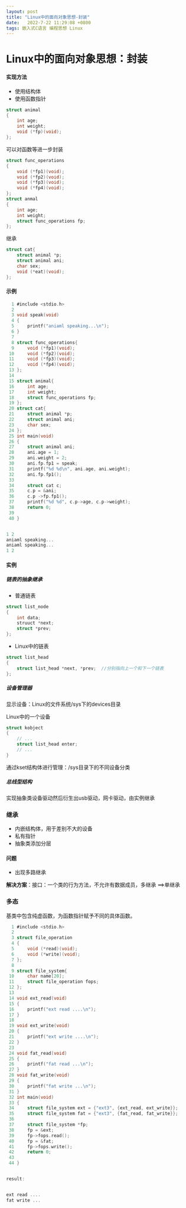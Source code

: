 ```yaml
---
layout: post
title: "Linux中的面向对象思想-封装"
date:   2022-7-22 11:29:08 +0800
tags: 嵌入式C语言 编程思想 Linux
---
```


# Linux中的面向对象思想：封装

#### 实现方法

+ 使用结构体
+ 使用函数指针



```C
struct animal
{
    int age;
    int weight;
    void (*fp)(void);
};
```

可以对函数等进一步封装

```C
struct func_operations
{
	void (*fp1)(void);
    void (*fp2)(void);
    void (*fp3)(void);
    void (*fp4)(void);
};
struct anmal
{
	int age;
    int weight;
    struct func_operations fp;
};
```

继承

```C
struct cat{
    struct animal *p;
    struct animal ani;
    char sex;
    void (*eat)(void);
};
```

#### 示例

```C
  1 #include <stdio.h>                                                                  
  2 
  3 void speak(void)
  4 {
  5     printf("aniaml speaking...\n");
  6 }
  7 
  8 struct func_operations{
  9     void (*fp1)(void);
 10     void (*fp2)(void);
 11     void (*fp3)(void);
 12     void (*fp4)(void);
 13 };
 14 
 15 struct animal{
 16     int age;
 17     int weight;
 18     struct func_operations fp;
 19 };
 20 struct cat{
 21     struct animal *p;
 22     struct animal ani;
 23     char sex;
 24 };
 25 int main(void)
 26 {
 27     struct animal ani;
 28     ani.age = 1;
 29     ani.weight = 2;
 30     ani.fp.fp1 = speak;
 31     printf("%d %d\n", ani.age, ani.weight);
 32     ani.fp.fp1();
 33 
 34     struct cat c;
 35     c.p = &ani;
 36     c.p ->fp.fp1();
 37     printf("%d %d", c.p->age, c.p->weight);
 38     return 0;
 39 
 40 } 


1 2
aniaml speaking...
aniaml speaking...
1 2
```



#### 实例

##### 链表的抽象继承

+ 普通链表

```C
struct list_node
{
    int data;
    struuct *next;
    struct *prev;  
};
```

+ Linux中的链表

```C
struct list_head
{
    struct list_head *next, *prev;  //分别指向上一个和下一个链表
};
```



##### 设备管理器

显示设备：Linux的文件系统/sys下的devices目录



Linux中的一个设备

```C
struct kobject
{
    // ...
    struct list_head enter;
    // ...
}
```



通过kset结构体进行管理：/sys目录下的不同设备分类

##### 总线型结构

实现抽象类设备驱动然后衍生出usb驱动，网卡驱动，由实例继承



### 继承

+ 内嵌结构体，用于差别不大的设备
+ 私有指针
+ 抽象类添加分层



#### 问题

+ 出现多路继承

​			**解决方案**：接口：一个类的行为方法，不允许有数据成员，多继承 ==>单继承



### 多态

基类中包含纯虚函数，为函数指针赋予不同的具体函数。

```C
  1 #include <stdio.h>                                                                    
  2 
  3 struct file_operation
  4 {
  5     void (*read)(void);
  6     void (*write)(void);
  7 };
  8 
  9 struct file_system{
 10     char name[20];
 11     struct file_operation fops;
 12 };
 13 
 14 void ext_read(void)
 15 {
 16     printf("ext read ....\n");
 17 }
 18 
 19 void ext_write(void)
 20 {
 21     printf("ext write ....\n");
 22 }
 23 
 24 void fat_read(void)
 25 {   
 26     printf("fat read ...\n");
 27 }
 28 void fat_write(void)
 29 {
 30     printf("fat write ...\n");
 31 }
 32 int main(void)
 33 {
 34     struct file_system ext = {"ext3", {ext_read, ext_write}};
 35     struct file_system fat = {"ext3", {fat_read, fat_write}};
 36 
 37     struct file_system *fp;
 38     fp = &ext;
 39     fp->fops.read();
 40     fp = &fat;
 41     fp->fops.write();
 42     return 0;
 43     
 44 }


result:


ext read ....
fat write ...

```









​			
